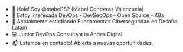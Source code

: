 - 👋 Hola! Soy @mabel182 (Mabel Contreras Valenzuela)
- 👀 Estoy interesada DevOps - DevSecOps - Open Source - K8s
- 🌱 Actualmente estudiando Fundamentos Ciberseguridad en Desafío Latam
- 💻 Junior DevOps Consultant in Andes Digital
- 📬 Estemos en contacto! Abierta a nuevas oportunidades.


